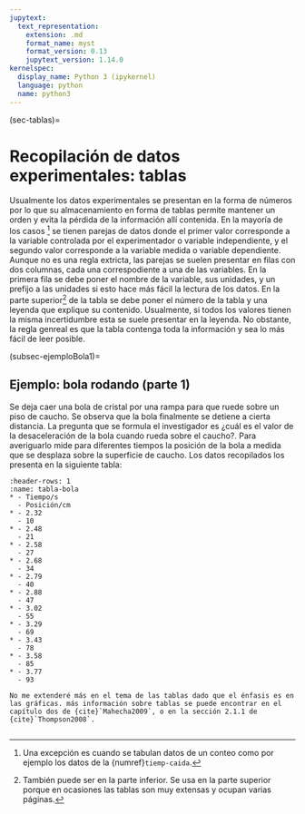 ```yaml
---
jupytext:
  text_representation:
    extension: .md
    format_name: myst
    format_version: 0.13
    jupytext_version: 1.14.0
kernelspec:
  display_name: Python 3 (ipykernel)
  language: python
  name: python3
---
```


(sec-tablas)=
# Recopilación de datos experimentales: tablas

Usualmente los datos experimentales se presentan en la forma de números por lo que su almacenamiento en forma de tablas permite mantener un orden y evita la pérdida de la información allí contenida. En la mayoría de los casos [^caso] se tienen parejas de datos donde el primer valor corresponde a la variable controlada por el experimentador o variable independiente, y el segundo valor corresponde a la variable medida o variable dependiente. Aunque no es una regla extricta, las parejas se suelen presentar en filas con dos columnas, cada una correspodiente a una de las variables. En la primera fila se debe poner el nombre de la variable, sus unidades, y un prefijo a las unidades si esto hace más fácil la lectura de los datos. En la parte superior[^lugar] de la tabla se debe poner el número de la tabla y una leyenda que explique su contenido. Usualmente, si todos los valores tienen la misma incertidumbre esta se suele presentar en la leyenda. No obstante, la regla genreal es que la tabla contenga toda la información y sea lo más fácil de leer posible.

[^lugar]: También puede ser en la parte inferior. Se usa en la parte superior porque en ocasiones las tablas son muy extensas y ocupan varias páginas.

(subsec-ejemploBola1)=
## Ejemplo: bola rodando (parte 1)
Se deja caer una bola de cristal por una rampa para que ruede sobre un piso de caucho. Se observa que la bola finalmente se detiene a cierta distancia. La pregunta que se formula el investigador es ¿cuál es el valor de la desaceleración de la bola cuando rueda sobre el caucho?. Para averiguarlo mide para diferentes tiempos la posición de la bola a medida que se desplaza sobre la superficie de caucho. Los datos recopilados los presenta en la siguiente tabla:

```{list-table} Posición de la bola en función  del tiempo. El tiempo se mide con una resolución de una centésima de segundo por lo que se considera exacto. Las posiciones hasta el tiempo correspondiente a $2.68 \ \text{s}$ tienen una incertidumbre de $1 \ \text{cm}$. Para tiempos superiores la incertidumbre en la posición es de $2 \ \text{cm}$.
:header-rows: 1
:name: tabla-bola
* - Tiempo/s
  - Posición/cm
* - 2.32
  - 10
* - 2.48
  - 21
* - 2.58
  - 27
* - 2.68
  - 34
* - 2.79
  - 40
* - 2.88
  - 47
* - 3.02
  - 55
* - 3.29
  - 69
* - 3.43
  - 78
* - 3.58
  - 85
* - 3.77
  - 93
```

[^caso]: Una excepción es cuando se tabulan datos de un conteo como por ejemplo los datos de la {numref}`tiemp-caida`.


```{note}
No me extenderé más en el tema de las tablas dado que el énfasis es en las gráficas. más información sobre tablas se puede encontrar en el capítulo dos de {cite}`Mahecha2009`, o en la sección 2.1.1 de {cite}`Thompson2008`.
```

```{code-cell} ipython3

```

